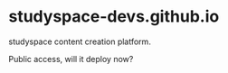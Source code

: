 # studyspace-devs.github.io
studyspace content creation platform.

Public access, will it deploy now?
